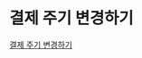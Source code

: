 # 결제 주기 변경하기

[결제 주기 변경하기](https://help.stibee.com/hc/ko/articles/7112523041679-%EA%B2%B0%EC%A0%9C-%EC%A3%BC%EA%B8%B0-%EB%B3%80%EA%B2%BD%ED%95%98%EA%B8%B0-%EC%9B%94%EA%B0%84-%EA%B2%B0%EC%A0%9C-%EC%97%B0%EA%B0%84-%EA%B2%B0%EC%A0%9C)
